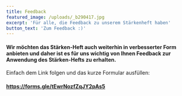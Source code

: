 ```yaml
---
title: Feedback
featured_image: /uploads/_b290417.jpg
excerpt: 'Für alle, die Feedback zu unserem Stärkenheft haben'
button_text: 'Zum Feedback :)'
---
```

#### Wir möchten das Stärken-Heft auch weiterhin in verbesserter Form anbieten und daher ist es für uns wichtig von Ihnen Feedback zur Anwendung des Stärken-Hefts zu erhalten.

Einfach dem Link folgen und das kurze Formular ausfüllen:

#### https://forms.gle/tEwrNozfZqJY2pAs5
